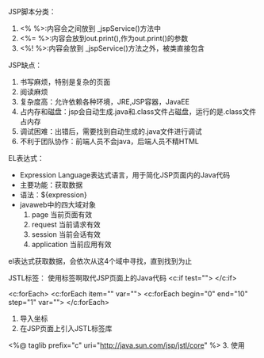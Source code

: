 JSP脚本分类：
1. <%    %>:内容会之间放到 _jspService()方法中
2. <%=   %>:内容会放到out.print(),作为out.print()的参数
3. <%!   %>:内容会放到 _jspService()方法之外，被类直接包含

JSP缺点：
1. 书写麻烦，特别是复杂的页面
2. 阅读麻烦
3. 复杂度高：允许依赖各种环境，JRE,JSP容器，JavaEE
4. 占内存和磁盘：jsp会自动生成.java和.class文件占磁盘，运行的是.class文件占内存
5. 调试困难：出错后，需要找到自动生成的.java文件进行调试
6. 不利于团队协作：前端人员不会java，后端人员不精HTML

EL表达式：
- Expression Language表达式语言，用于简化JSP页面内的Java代码
- 主要功能：获取数据
- 语法：${expression}
- javaweb中的四大域对象
    1. page         当前页面有效
    2. request      当前请求有效
    3. session      当前会话有效
    4. application  当前应用有效

el表达式获取数据，会依次从这4个域中寻找，直到找到为止

JSTL标签：
使用标签啊取代JSP页面上的Java代码
<c:if test="">
</c:if>

<c:forEach>
<c:forEach item="" var="">
<c:forEach begin="0" end="10" step="1" var="">
</c:forEach>

1. 导入坐标
2. 在JSP页面上引入JSTL标签库

<%@ taglib prefix="c" uri="http://java.sun.com/jsp/jstl/core" %>
3. 使用